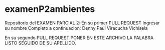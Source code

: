 # examenP2ambientes
Repositorio del EXAMEN PARCIAL 2:
En su primer PULL REQUEST Ingresar su nombre Completo a continuacion: 
Denny Paul Viracucha Vichisela 



En su segundo PULL REQUEST PONER EN ESTE ARCHIVO LA PALABRA LISTO SEGUIDO DE SU APELLIDO.
